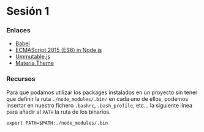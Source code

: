 # Sesión 1

### Enlaces

* [Babel](https://babeljs.io)
* [ECMAScript 2015 (ES6) in Node.js](https://nodejs.org/en/docs/es6/)
* [Ummutable.js](https://facebook.github.io/immutable-js/)
* [Materia Theme](https://equinusocio.github.io/material-theme/)

### Recursos
Para que podamos utilizar los packages instalados en un proyecto sin tener que definir la ruta `./node_modules/.bin/` en cada uno de ellos, podemos insertar en nuestro fichero `.bashrc`, `.bash_profile`, etc... la siguiente línea para añadir al `PATH` la ruta de los binarios.

```
export PATH=$PATH:./node_modules/.bin
```

